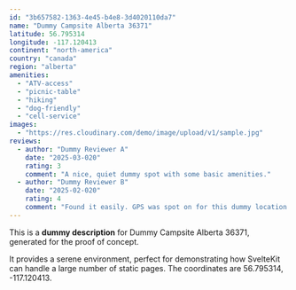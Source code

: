```yaml
---
id: "3b657582-1363-4e45-b4e8-3d4020110da7"
name: "Dummy Campsite Alberta 36371"
latitude: 56.795314
longitude: -117.120413
continent: "north-america"
country: "canada"
region: "alberta"
amenities:
  - "ATV-access"
  - "picnic-table"
  - "hiking"
  - "dog-friendly"
  - "cell-service"
images:
  - "https://res.cloudinary.com/demo/image/upload/v1/sample.jpg"
reviews:
  - author: "Dummy Reviewer A"
    date: "2025-03-020"
    rating: 3
    comment: "A nice, quiet dummy spot with some basic amenities."
  - author: "Dummy Reviewer B"
    date: "2025-02-020"
    rating: 4
    comment: "Found it easily. GPS was spot on for this dummy location."
---
```


This is a **dummy description** for Dummy Campsite Alberta 36371, generated for the proof of concept.

It provides a serene environment, perfect for demonstrating how SvelteKit can handle a large number of static pages. The coordinates are 56.795314, -117.120413.
